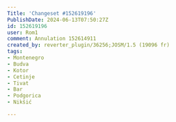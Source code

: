 ```yaml
---
Title: 'Changeset #152619196'
PublishDate: 2024-06-13T07:50:27Z
id: 152619196
user: Rom1
comment: Annulation 152614911
created_by: reverter_plugin/36256;JOSM/1.5 (19096 fr)
tags:
- Montenegro
- Budva
- Kotor
- Cetinje
- Tivat
- Bar
- Podgorica
- Nikšić

---
```

